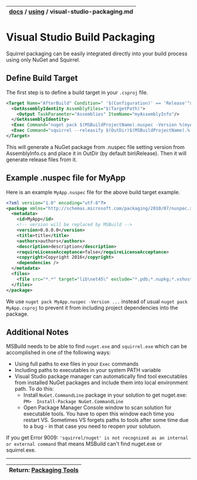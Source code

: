 | [docs](..)  / [using](.) / visual-studio-packaging.md
|:---|

# Visual Studio Build Packaging

Squirrel packaging can be easily integrated directly into your build process using only NuGet and Squirrel. 

## Define Build Target

The first step is to define a build target in your `.csproj` file.

```xml
<Target Name="AfterBuild" Condition=" '$(Configuration)' == 'Release'">
  <GetAssemblyIdentity AssemblyFiles="$(TargetPath)">
    <Output TaskParameter="Assemblies" ItemName="myAssemblyInfo"/>
  </GetAssemblyIdentity>
  <Exec Command="nuget pack $(MSBuildProjectName).nuspec -Version %(myAssemblyInfo.Version) -Properties Configuration=Release -OutputDirectory $(OutDir) -BasePath $(OutDir)" />
  <Exec Command="squirrel --releasify $(OutDir)$(MSBuildProjectName).%(myAssemblyInfo.Version).nupkg" />
</Target>
```

This will generate a NuGet package from .nuspec file setting version from AssemblyInfo.cs and place it in OutDir (by default bin\Release). Then it will generate release files from it.

## Example .nuspec file for MyApp

Here is an example `MyApp.nuspec` file for the above build target example.

```xml
<?xml version="1.0" encoding="utf-8"?>
<package xmlns="http://schemas.microsoft.com/packaging/2010/07/nuspec.xsd">
  <metadata>
    <id>MyApp</id>
    <!-- version will be replaced by MSBuild -->
    <version>0.0.0.0</version>
    <title>title</title>
    <authors>authors</authors>
    <description>description</description>
    <requireLicenseAcceptance>false</requireLicenseAcceptance>
    <copyright>Copyright 2016</copyright>
    <dependencies />
  </metadata>
  <files>
    <file src="*.*" target="lib\net45\" exclude="*.pdb;*.nupkg;*.vshost.*"/>
  </files>
</package>
```

We use `nuget pack MyApp.nuspec -Version ...` instead of usual `nuget pack MyApp.csproj` to prevent it from including project dependencies into the package.

## Additional Notes

MSBuild needs to be able to find `nuget.exe` and `squirrel.exe` which can be accomplished in one of the following ways:
* Using full paths to exe files in your `Exec` commands
* Including paths to executables in your system PATH variable
* Visual Studio package manager can automatically find tool executables from installed NuGet packages and include them into local environment path. To do this:
  * Install `NuGet.CommandLine` package in your solution to get nuget.exe: `PM>  Install-Package NuGet.CommandLine`
  * Open Package Manager Console window to scan solution for executable tools. You have to open this window each time you restart VS. Sometimes VS forgets paths to tools after some time due to a bug - in that case you need to reopen your solutuon.

If you get Error 9009: `'squirrel/nuget' is not recognized as an internal or external command` that means MSBuild can't find nuget.exe or squirrel.exe.

---
| Return: [Packaging Tools](packaging-tools.md) |
|----|



